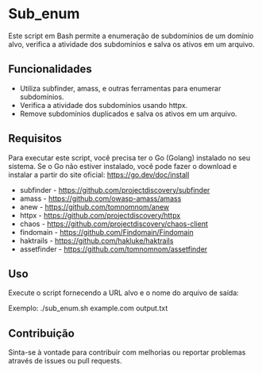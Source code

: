 # Sub_enum
Este script em Bash permite a enumeração de subdomínios de um domínio alvo, verifica a atividade dos subdomínios e salva os ativos em um arquivo.


## Funcionalidades

- Utiliza subfinder, amass, e outras ferramentas para enumerar subdomínios.
- Verifica a atividade dos subdomínios usando httpx.
- Remove subdomínios duplicados e salva os ativos em um arquivo.


## Requisitos

Para executar este script, você precisa ter o Go (Golang) instalado no seu sistema.
Se o Go não estiver instalado, você pode fazer o download e instalar a partir do site oficial: https://go.dev/doc/install

- subfinder - https://github.com/projectdiscovery/subfinder
- amass - https://github.com/owasp-amass/amass
- anew - https://github.com/tomnomnom/anew
- httpx - https://github.com/projectdiscovery/httpx
- chaos - https://github.com/projectdiscovery/chaos-client
- findomain - https://github.com/Findomain/Findomain
- haktrails - https://github.com/hakluke/haktrails
- assetfinder - https://github.com/tomnomnom/assetfinder



## Uso

Execute o script fornecendo a URL alvo e o nome do arquivo de saída: 

Exemplo: ./sub_enum.sh example.com output.txt

## Contribuição

Sinta-se à vontade para contribuir com melhorias ou reportar problemas através de issues ou pull requests.


